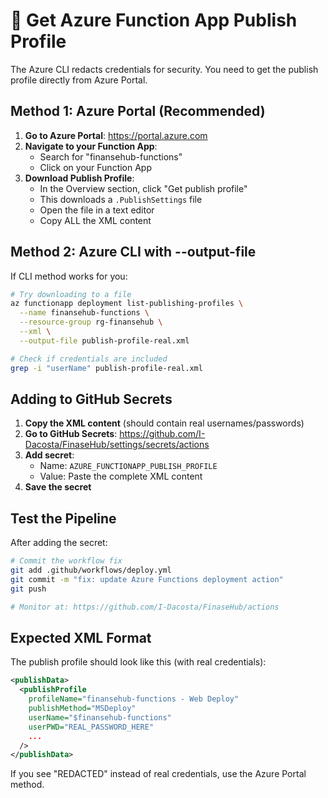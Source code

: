 # 🔑 Get Azure Function App Publish Profile

The Azure CLI redacts credentials for security. You need to get the publish profile directly from Azure Portal.

## Method 1: Azure Portal (Recommended)

1. **Go to Azure Portal**: https://portal.azure.com
2. **Navigate to your Function App**:
   - Search for "finansehub-functions"
   - Click on your Function App
3. **Download Publish Profile**:
   - In the Overview section, click "Get publish profile"
   - This downloads a `.PublishSettings` file
   - Open the file in a text editor
   - Copy ALL the XML content

## Method 2: Azure CLI with --output-file

If CLI method works for you:

```bash
# Try downloading to a file
az functionapp deployment list-publishing-profiles \
  --name finansehub-functions \
  --resource-group rg-finansehub \
  --xml \
  --output-file publish-profile-real.xml

# Check if credentials are included
grep -i "userName" publish-profile-real.xml
```

## Adding to GitHub Secrets

1. **Copy the XML content** (should contain real usernames/passwords)
2. **Go to GitHub Secrets**: https://github.com/I-Dacosta/FinaseHub/settings/secrets/actions
3. **Add secret**:
   - Name: `AZURE_FUNCTIONAPP_PUBLISH_PROFILE`
   - Value: Paste the complete XML content
4. **Save the secret**

## Test the Pipeline

After adding the secret:

```bash
# Commit the workflow fix
git add .github/workflows/deploy.yml
git commit -m "fix: update Azure Functions deployment action"
git push

# Monitor at: https://github.com/I-Dacosta/FinaseHub/actions
```

## Expected XML Format

The publish profile should look like this (with real credentials):

```xml
<publishData>
  <publishProfile 
    profileName="finansehub-functions - Web Deploy" 
    publishMethod="MSDeploy" 
    userName="$finansehub-functions" 
    userPWD="REAL_PASSWORD_HERE"
    ...
  />
</publishData>
```

If you see "REDACTED" instead of real credentials, use the Azure Portal method.
